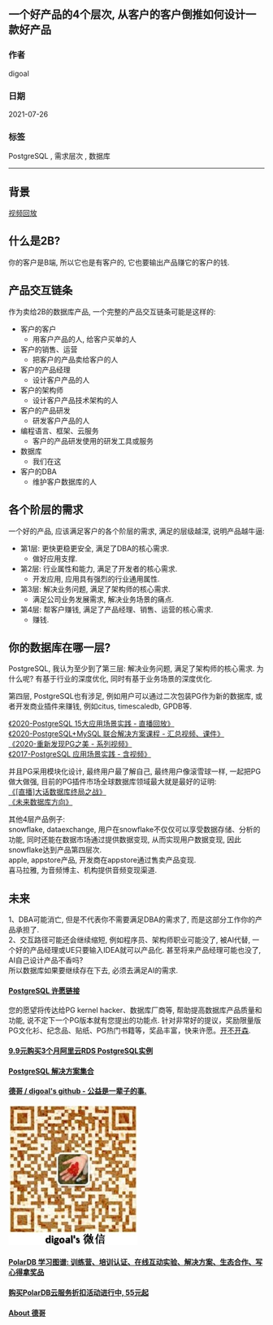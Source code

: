 ## 一个好产品的4个层次, 从客户的客户倒推如何设计一款好产品   
  
### 作者  
digoal  
  
### 日期  
2021-07-26  
  
### 标签  
PostgreSQL , 需求层次 , 数据库    
  
----  
  
## 背景  
[视频回放](https://www.bilibili.com/video/BV1dg411L7y6/)    
  
## 什么是2B?   
你的客户是B端, 所以它也是有客户的, 它也要输出产品赚它的客户的钱.   
  
## 产品交互链条  
作为卖给2B的数据库产品, 一个完整的产品交互链条可能是这样的:  
  
- 客户的客户  
    - 用客户产品的人, 给客户买单的人  
- 客户的销售、运营   
    - 把客户的产品卖给客户的人  
- 客户的产品经理  
    - 设计客户产品的人  
- 客户的架构师  
    - 设计客户产品技术架构的人  
- 客户的产品研发  
    - 研发客户产品的人  
- 编程语言、框架、云服务  
    - 客户的产品研发使用的研发工具或服务  
- 数据库  
    - 我们在这  
- 客户的DBA  
    - 维护客户数据库的人  
  
## 各个阶层的需求  
一个好的产品, 应该满足客户的各个阶层的需求, 满足的层级越深, 说明产品越牛逼:   
  
- 第1层: 更快更稳更安全, 满足了DBA的核心需求.   
    - 做好应用支撑.   
- 第2层: 行业属性和能力, 满足了开发者的核心需求.   
    - 开发应用, 应用具有强烈的行业通用属性.   
- 第3层: 解决业务问题, 满足了架构师的核心需求.   
    - 满足公司业务发展需求, 解决业务场景的痛点.   
- 第4层: 帮客户赚钱, 满足了产品经理、销售、运营的核心需求.   
    - 赚钱.   
  
  
## 你的数据库在哪一层?   
PostgreSQL, 我认为至少到了第三层: 解决业务问题, 满足了架构师的核心需求. 为什么呢? 有基于行业的深度优化, 同时有基于业务场景的深度优化.   
  
第四层, PostgreSQL也有涉足, 例如用户可以通过二次包装PG作为新的数据库, 或者开发商业插件来赚钱, 例如citus, timescaledb, GPDB等.  
  
[《2020-PostgreSQL 15大应用场景实践 - 直播回放》](../202009/20200903_02.md)    
[《2020-PostgreSQL+MySQL 联合解决方案课程 - 汇总视频、课件》](../202001/20200118_02.md)    
[《2020-重新发现PG之美 - 系列视频》](../202105/20210526_02.md)    
[《2017-PostgreSQL 应用场景实践 - 含视频》](../201805/20180524_02.md)    
  
并且PG采用模块化设计, 最终用户最了解自己, 最终用户像滚雪球一样, 一起把PG做大做强, 目前的PG插件市场全球数据库领域最大就是最好的证明:    
[《[直播]大话数据库终局之战》](../202009/20200926_03.md)        
[《未来数据库方向》](../202005/20200527_06.md)      
  
其他4层产品例子:  
snowflake, dataexchange, 用户在snowflake不仅仅可以享受数据存储、分析的功能, 同时还能在数据市场通过提供数据变现, 从而实现用户数据变现, 因此snowflake达到产品第四层次.   
apple, appstore产品, 开发商在appstore通过售卖产品变现.  
喜马拉雅, 为音频博主、机构提供音频变现渠道.   
  
## 未来  
1、DBA可能消亡, 但是不代表你不需要满足DBA的需求了, 而是这部分工作你的产品承担了.   
2、交互路径可能还会继续缩短, 例如程序员、架构师职业可能没了, 被AI代替, 一个好的产品经理或UE只要输入IDEA就可以产品化. 甚至将来产品经理可能也没了, AI自己设计产品不香吗?   
所以数据库如果要继续存在下去, 必须去满足AI的需求.   
  
  
  
#### [PostgreSQL 许愿链接](https://github.com/digoal/blog/issues/76 "269ac3d1c492e938c0191101c7238216")
您的愿望将传达给PG kernel hacker、数据库厂商等, 帮助提高数据库产品质量和功能, 说不定下一个PG版本就有您提出的功能点. 针对非常好的提议，奖励限量版PG文化衫、纪念品、贴纸、PG热门书籍等，奖品丰富，快来许愿。[开不开森](https://github.com/digoal/blog/issues/76 "269ac3d1c492e938c0191101c7238216").  
  
  
#### [9.9元购买3个月阿里云RDS PostgreSQL实例](https://www.aliyun.com/database/postgresqlactivity "57258f76c37864c6e6d23383d05714ea")
  
  
#### [PostgreSQL 解决方案集合](https://yq.aliyun.com/topic/118 "40cff096e9ed7122c512b35d8561d9c8")
  
  
#### [德哥 / digoal's github - 公益是一辈子的事.](https://github.com/digoal/blog/blob/master/README.md "22709685feb7cab07d30f30387f0a9ae")
  
  
![digoal's wechat](../pic/digoal_weixin.jpg "f7ad92eeba24523fd47a6e1a0e691b59")
  
  
#### [PolarDB 学习图谱: 训练营、培训认证、在线互动实验、解决方案、生态合作、写心得拿奖品](https://www.aliyun.com/database/openpolardb/activity "8642f60e04ed0c814bf9cb9677976bd4")
  
  
#### [购买PolarDB云服务折扣活动进行中, 55元起](https://www.aliyun.com/activity/new/polardb-yunparter?userCode=bsb3t4al "e0495c413bedacabb75ff1e880be465a")
  
  
#### [About 德哥](https://github.com/digoal/blog/blob/master/me/readme.md "a37735981e7704886ffd590565582dd0")
  
